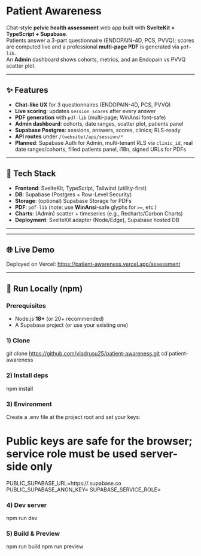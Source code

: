 # Patient Awareness

Chat-style **pelvic health assessment** web app built with **SvelteKit + TypeScript + Supabase**.  
Patients answer a 3-part questionnaire (ENDOPAIN-4D, PCS, PVVQ); scores are computed live and a professional **multi-page PDF** is generated via `pdf-lib`.  
An **Admin** dashboard shows cohorts, metrics, and an Endopain vs PVVQ scatter plot.

---

## ✨ Features

- **Chat-like UX** for 3 questionnaires (ENDOPAIN-4D, PCS, PVVQ)
- **Live scoring**: updates `session_scores` after every answer
- **PDF generation** with `pdf-lib` (multi-page; WinAnsi font-safe)
- **Admin dashboard**: cohorts, date ranges, scatter plot, patients panel
- **Supabase Postgres**: sessions, answers, scores, clinics; RLS-ready
- **API routes** under `/(website)/api/session/*`
- **Planned**: Supabase Auth for Admin, multi-tenant RLS via `clinic_id`,
  real date ranges/cohorts, filled patients panel, i18n, signed URLs for PDFs

---

## 🧱 Tech Stack

- **Frontend**: SvelteKit, TypeScript, Tailwind (utility-first)
- **DB**: Supabase (Postgres + Row-Level Security)
- **Storage**: (optional) Supabase Storage for PDFs
- **PDF**: `pdf-lib` (note: use **WinAnsi**-safe glyphs for `>=`, etc.)
- **Charts**: (Admin) scatter + timeseries (e.g., Recharts/Carbon Charts)
- **Deployment**: SvelteKit adapter (Node/Edge), Supabase hosted DB

---

---

## 🌐 Live Demo
Deployed on Vercel: https://patient-awareness.vercel.app/assessment

---

## 🚀 Run Locally (npm)

### Prerequisites
- Node.js **18+** (or 20+ recommended)
- A Supabase project (or use your existing one)

### 1) Clone

git clone https://github.com/vladrusu25/patient-awareness.git
cd patient-awareness

### 2) Install deps
npm install

### 3) Environment
Create a .env file at the project root and set your keys:
# Public keys are safe for the browser; service role must be used server-side only
PUBLIC_SUPABASE_URL=https://<project>.supabase.co
PUBLIC_SUPABASE_ANON_KEY=<anon-key>
SUPABASE_SERVICE_ROLE=<service-role-key>

### 4) Dev server
npm run dev

### 5) Build & Preview
npm run build
npm run preview

